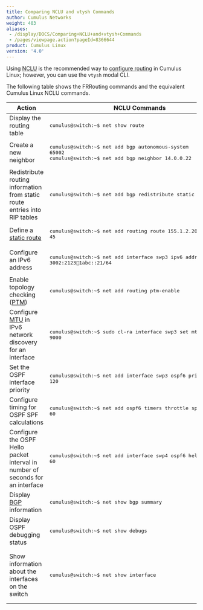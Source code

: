 ```yaml
---
title: Comparing NCLU and vtysh Commands
author: Cumulus Networks
weight: 403
aliases:
 - /display/DOCS/Comparing+NCLU+and+vtysh+Commands
 - /pages/viewpage.action?pageId=8366644
product: Cumulus Linux
version: '4.0'
---
```

Using [NCLU](../../../System-Configuration/Network-Command-Line-Utility-NCLU/) is the recommended way to [configure routing](../../Configuring-FRRouting/) in Cumulus Linux; however, you can use the `vtysh` modal CLI.

The following table shows the FRRouting commands and the equivalent Cumulus Linux NCLU commands.

| Action | NCLU Commands| FRRouting Commands |
|------- |--------------- |----------------- |
| Display the routing table | <pre>cumulus@switch:~$ net show route</pre> | <pre>switch# show ip route</pre> |
| Create a new neighbor | <pre>cumulus@switch:~$ net add bgp autonomous-system 65002<br>cumulus@switch:~$ net add bgp neighbor 14.0.0.22</pre> | <pre>switch(config)# router bgp 65002<br>switch(config-router)# neighbor 14.0.0.22</pre> |
| Redistribute routing information from static route entries into RIP tables | <pre>cumulus@switch:~$ net add bgp redistribute static</pre> | <pre>switch(config)# router bgp 65002<br>switch(config-router)# redistribute static</pre> |
| Define a [static route](../../Routing/) | <pre>cumulus@switch:~$ net add routing route 155.1.2.20/24 bridge 45</pre> | <pre>switch(config)# ip route 155.1.2.20/24 bridge 45</pre> |
| Configure an IPv6 address | <pre>cumulus@switch:~$ net add interface swp3 ipv6 address 3002:2123:1234:1abc::21/64</pre> | <pre>switch(config)# int swp3<br>switch(config-if)# ipv6 address 3002:2123:1234:1abc::21/64</pre> |
| Enable topology checking ([PTM](../../../Layer-1-and-Switch-Ports/Prescriptive-Topology-Manager-PTM/)) |<pre>cumulus@switch:~$ net add routing ptm-enable</pre> | <pre>switch(config)# ptm-enable</pre> |
|Configure [MTU](../../../Layer-1-and-Switch-Ports/Interface-Configuration-and-Management/Switch-Port-Attributes#mtu) in IPv6 network discovery for an interface|<pre>cumulus@switch:~$ sudo cl-ra interface swp3 set mtu 9000</pre> | <pre>switch(config)# int swp3<br>switch(config-if)# ipv6 nd mtu 9000</pre> |
| Set the OSPF interface priority | <pre>cumulus@switch:~$ net add interface swp3 ospf6 priority 120</pre> |<pre>switch(config)# int swp3<br>switch(config-if)# ip ospf6 priority 120</pre> |
| Configure timing for OSPF SPF calculations | <pre>cumulus@switch:~$ net add ospf6 timers throttle spf 40 50 60</pre> | <pre>switch(config)# router ospf6<br>switch(config-ospf6)# timer throttle spf 40 50 60</pre> |
| Configure the OSPF Hello packet interval in number of seconds for an interface | <pre>cumulus@switch:~$ net add interface swp4 ospf6 hello-interval 60</pre> | <pre>switch(config)# int swp4<br>switch(config-if)# ipv6 ospf6 hello-interval  60</pre> |
| Display [BGP](../../Bidirectional-Forwarding-Detection-BFD/) information | <pre>cumulus@switch:~$ net show bgp summary</pre> | <pre>switch# show ip bgp summary</pre> |
| Display OSPF debugging status | <pre>cumulus@switch:~$ net show debugs</pre> | <pre>switch# show debugging ospf</pre> |
| Show information about the interfaces on the switch | <pre>cumulus@switch:~$ net show interface</pre> | <pre>switch# show interface</pre>To quickly check important information, such as IP address, VRF, and operational status, in easy to read tabular format:<pre>switch# show interface brief</pre> |
